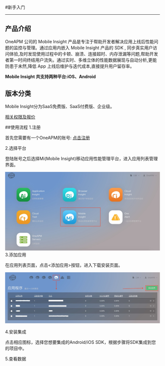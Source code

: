 #新手入门


---
## 产品介绍


OneAPM 公司的 Mobile Insight 产品是专注于帮助开发者解决应用上线后性能问题的监控与管理。通过应用内嵌入 Mobile Insight 产品的 SDK , 同步真实用户访问体验,及时发现使用过程中的卡顿、崩溃、连接超时、内存泄漏等问题,帮助开发者第一时间终结用户流失。通过实时、多维立体的性能数据展现与自动分析,更能防患于未然,降低 App 上线后维护与迭代成本,直接提升用户留存率。

**Mobile Insight 共支持两种平台:iOS、Android**


## 版本分类


Mobile Insight分为SaaS免费版、SaaS付费版、企业级。

[相关权限及报价](http://www.oneapm.com/mi/price.html)

##使用流程
1.注册

首先您需要有一个OneAPM的账号:
[点击注册](http://user.oneapm.com/pages/v2/signup)

2.选择平台

登陆账号之后选择Mi(Mobile Insight)移动应用性能管理平台，进入应用列表管理界面。

![](A107.jpg)
3.添加应用

在应用列表页面，点击<添加应用>按钮，进入下载安装页面。

![](A108.jpg)

4.安装集成

点击相应图标，选择您想要集成的Android/iOS SDK，根据步骤将SDK集成到您的项目中。


5.查看数据